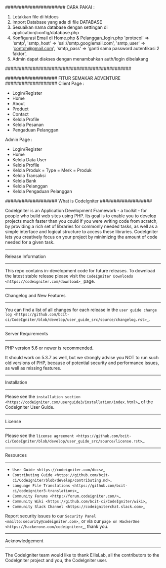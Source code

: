 ######################
CARA PAKAI :
1. Letakkan file di htdocs
2. Import Database yang ada di file DATABASE
3. Sesuaikan nama database dengan settingan di application/config/database.php
4. Konfigurasi Email di Home.php & Pelanggan_login.php
 						'protocol' => 'smtp',
            'smtp_host' => 'ssl://smtp.googlemail.com',
            'smtp_user' => 'contoh@gmail.com',
            'smtp_pass' => 'ganti sama password autentikasi 2 faktor',
5. Admin dapat diakses dengan menambahkan auth/login dibelakang

##############################################

###################
FITUR SEMAKAR ADVENTURE
###################
Client Page :
- Login/Register
- Home
- About
- Product
- Contact
- Kelola Profile
- Kelola Pesanan
- Pengaduan Pelanggan

Admin Page :
- Login/Register
- Home
- Kelola Data User
- Kelola Profile
- Kelola Produk = Type = Merk = Produk
- Kelola Transaksi
- Kelola Bank
- Kelola Pelanggan
- Kelola Pengaduan Pelanggan




###################
What is CodeIgniter
###################

CodeIgniter is an Application Development Framework - a toolkit - for people
who build web sites using PHP. Its goal is to enable you to develop projects
much faster than you could if you were writing code from scratch, by providing
a rich set of libraries for commonly needed tasks, as well as a simple
interface and logical structure to access these libraries. CodeIgniter lets
you creatively focus on your project by minimizing the amount of code needed
for a given task.

*******************
Release Information
*******************

This repo contains in-development code for future releases. To download the
latest stable release please visit the `CodeIgniter Downloads
<https://codeigniter.com/download>`_ page.

**************************
Changelog and New Features
**************************

You can find a list of all changes for each release in the `user
guide change log <https://github.com/bcit-ci/CodeIgniter/blob/develop/user_guide_src/source/changelog.rst>`_.

*******************
Server Requirements
*******************

PHP version 5.6 or newer is recommended.

It should work on 5.3.7 as well, but we strongly advise you NOT to run
such old versions of PHP, because of potential security and performance
issues, as well as missing features.

************
Installation
************

Please see the `installation section <https://codeigniter.com/userguide3/installation/index.html>`_
of the CodeIgniter User Guide.

*******
License
*******

Please see the `license
agreement <https://github.com/bcit-ci/CodeIgniter/blob/develop/user_guide_src/source/license.rst>`_.

*********
Resources
*********

-  `User Guide <https://codeigniter.com/docs>`_
-  `Contributing Guide <https://github.com/bcit-ci/CodeIgniter/blob/develop/contributing.md>`_
-  `Language File Translations <https://github.com/bcit-ci/codeigniter3-translations>`_
-  `Community Forums <http://forum.codeigniter.com/>`_
-  `Community Wiki <https://github.com/bcit-ci/CodeIgniter/wiki>`_
-  `Community Slack Channel <https://codeigniterchat.slack.com>`_

Report security issues to our `Security Panel <mailto:security@codeigniter.com>`_
or via our `page on HackerOne <https://hackerone.com/codeigniter>`_, thank you.

***************
Acknowledgement
***************

The CodeIgniter team would like to thank EllisLab, all the
contributors to the CodeIgniter project and you, the CodeIgniter user.
